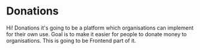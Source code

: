 # Donations

Hi! Donations it's going to be a platform which organisations can implement for their own use. Goal is to make it easier for people to donate money to organisations. This is going to be Frontend part of it.